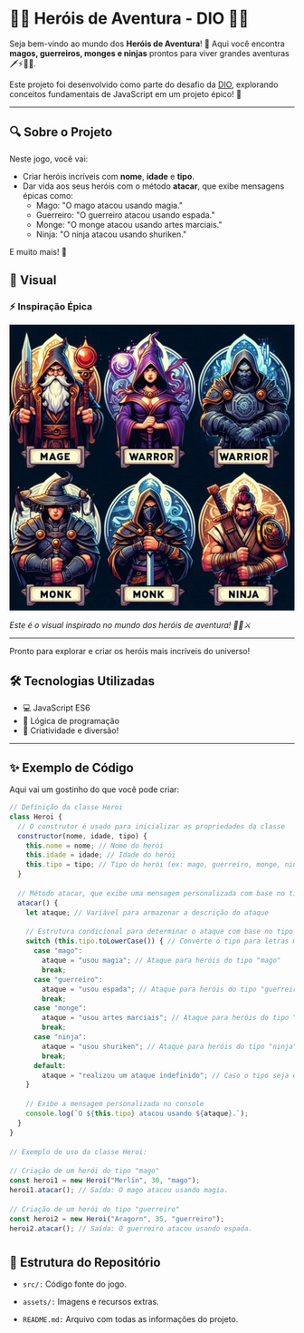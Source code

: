 # 🦸‍♂️ Heróis de Aventura - DIO 🦸‍♀️

Seja bem-vindo ao mundo dos **Heróis de Aventura**! 🌟 Aqui você encontra **magos, guerreiros, monges e ninjas** prontos para viver grandes aventuras 🗡️⚡🥋🎯.

Este projeto foi desenvolvido como parte do desafio da [DIO](https://www.dio.me/), explorando conceitos fundamentais de JavaScript em um projeto épico! 🚀

---

## 🔍 **Sobre o Projeto**

Neste jogo, você vai:
- Criar heróis incríveis com **nome**, **idade** e **tipo**.
- Dar vida aos seus heróis com o método **atacar**, que exibe mensagens épicas como:
  - Mago: "O mago atacou usando magia."
  - Guerreiro: "O guerreiro atacou usando espada."
  - Monge: "O monge atacou usando artes marciais."
  - Ninja: "O ninja atacou usando shuriken."

E muito mais! 📜

## 🎨 Visual

### ⚡ Inspiração Épica
![Herói Épico](./src/assets/heroi-epico.jpg)

*Este é o visual inspirado no mundo dos heróis de aventura! 🦸‍♂️⚔️*

---

Pronto para explorar e criar os heróis mais incríveis do universo!

## 🛠️ **Tecnologias Utilizadas**

- 💻 JavaScript ES6
- 🧠 Lógica de programação
- 🎨 Criatividade e diversão!

---

## ✨ **Exemplo de Código**

Aqui vai um gostinho do que você pode criar:
```javascript
// Definição da classe Heroi
class Heroi {
  // O construtor é usado para inicializar as propriedades da classe
  constructor(nome, idade, tipo) {
    this.nome = nome; // Nome do herói
    this.idade = idade; // Idade do herói
    this.tipo = tipo; // Tipo do herói (ex: mago, guerreiro, monge, ninja)
  }

  // Método atacar, que exibe uma mensagem personalizada com base no tipo do herói
  atacar() {
    let ataque; // Variável para armazenar a descrição do ataque

    // Estrutura condicional para determinar o ataque com base no tipo do herói
    switch (this.tipo.toLowerCase()) { // Converte o tipo para letras minúsculas para evitar erros
      case "mago":
        ataque = "usou magia"; // Ataque para heróis do tipo "mago"
        break;
      case "guerreiro":
        ataque = "usou espada"; // Ataque para heróis do tipo "guerreiro"
        break;
      case "monge":
        ataque = "usou artes marciais"; // Ataque para heróis do tipo "monge"
        break;
      case "ninja":
        ataque = "usou shuriken"; // Ataque para heróis do tipo "ninja"
        break;
      default:
        ataque = "realizou um ataque indefinido"; // Caso o tipo seja desconhecido
    }

    // Exibe a mensagem personalizada no console
    console.log(`O ${this.tipo} atacou usando ${ataque}.`);
  }
}

// Exemplo de uso da classe Heroi:

// Criação de um herói do tipo "mago"
const heroi1 = new Heroi("Merlin", 30, "mago");
heroi1.atacar(); // Saída: O mago atacou usando magia.

// Criação de um herói do tipo "guerreiro"
const heroi2 = new Heroi("Aragorn", 35, "guerreiro");
heroi2.atacar(); // Saída: O guerreiro atacou usando espada.
```

#

## 📂 Estrutura do Repositório

* `src/:` Código fonte do jogo.

* `assets/:` Imagens e recursos extras.

* `README.md:` Arquivo com todas as informações do projeto.
